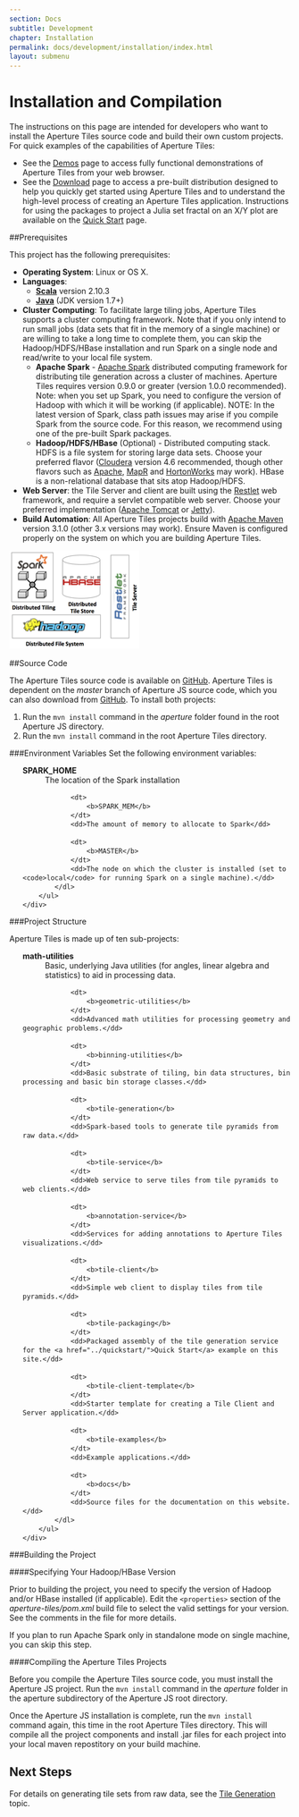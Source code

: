 ```yaml
---
section: Docs
subtitle: Development
chapter: Installation
permalink: docs/development/installation/index.html
layout: submenu
---
```


Installation and Compilation
============================

The instructions on this page are intended for developers who want to install the Aperture Tiles source code and build their own custom projects. For quick examples of the capabilities of Aperture Tiles:

- See the [Demos](../../../demos/) page to access fully functional demonstrations of Aperture Tiles from your web browser.
- See the [Download](../../../download) page to access a pre-built distribution designed to help you quickly get started using Aperture Tiles and to understand the high-level process of creating an Aperture Tiles application. Instructions for using the packages to project a Julia set fractal on an X/Y plot are available on the [Quick Start](../quickstart) page. 

##<a name="prerequisites"></a>Prerequisites

This project has the following prerequisites:

- **Operating System**: Linux or OS X.
- **Languages**:
	-   [**Scala**](http://www.scala-lang.org/) version 2.10.3
	-   [**Java**](http://www.java.com/) (JDK version 1.7+)
- **Cluster Computing**: To facilitate large tiling jobs, Aperture Tiles supports a cluster computing framework. Note that if you only intend to run small jobs (data sets that fit in the memory of a single machine) or are willing to take a long time to complete them, you can skip the Hadoop/HDFS/HBase installation and run Spark on a single node and read/write to your local file system.
	-   **Apache Spark** - [Apache Spark](http://spark.incubator.apache.org/) distributed computing framework for distributing tile generation across a cluster of machines.  Aperture Tiles requires version 0.9.0 or greater (version 1.0.0 recommended). Note: when you set up Spark, you need to configure the version of Hadoop with which it will be working (if applicable). NOTE: In the latest version of Spark, class path issues may arise if you compile Spark from the source code. For this reason, we recommend using one of the pre-built Spark packages.
	-   **Hadoop/HDFS/HBase** (Optional) - Distributed computing stack.  HDFS is a file system for storing large data sets. Choose your preferred flavor  ([Cloudera](http://www.cloudera.com/content/cloudera/en/products/cdh.html) version 4.6 recommended, though other flavors such as [Apache](http://hadoop.apache.org/docs/r1.2.1/index.html), [MapR](http://www.mapr.com/products/apache-hadoop) and [HortonWorks](http://hortonworks.com/) may work). HBase is a non-relational database that sits atop Hadoop/HDFS. 
-  **Web Server**: the Tile Server and client are built using the [Restlet](http://restlet.org/) web framework, and require a servlet compatible web server. Choose your preferred implementation ([Apache Tomcat](http://tomcat.apache.org/) or [Jetty](http://www.eclipse.org/jetty/)).
-   **Build Automation**: All Aperture Tiles projects build with [Apache Maven](http://maven.apache.org/) version 3.1.0 (other 3.x versions may work). Ensure Maven is configured properly on the system on which you are building Aperture Tiles.

<img src="../../../img/architecture.png" class="screenshot" alt="Aperture Tiles Architecture Diagram"/>

##<a name="source-code"></a>Source Code

The Aperture Tiles source code is available on [GitHub](https://github.com/oculusinfo/aperture-tiles). Aperture Tiles is dependent on the *master* branch of Aperture JS source code, which you can also download from [GitHub](https://github.com/oculusinfo/aperturejs/tree/master). To install both projects:

1. Run the `mvn install` command in the *aperture* folder found in the root Aperture JS directory.
2. Run the `mvn install` command in the root Aperture Tiles directory.

###<a name="environment-variables"></a>Environment Variables
Set the following environment variables:

<div class="details props">
	<div class="innerProps">
		<ul class="methodDetail" id="MethodDetail">
			<dl class="detailList params">
				<dt>
					<b>SPARK_HOME</b>
				</dt>
				<dd>The location of the Spark installation</dd>
				
				<dt>
					<b>SPARK_MEM</b>
				</dt>
				<dd>The amount of memory to allocate to Spark</dd>
				
				<dt>
					<b>MASTER</b>
				</dt>
				<dd>The node on which the cluster is installed (set to <code>local</code> for running Spark on a single machine).</dd>
			</dl>
		</ul>
	</div>
</div>

###<a name="project-structure"></a>Project Structure

Aperture Tiles is made up of ten sub-projects:

<div class="details props">
	<div class="innerProps">
		<ul class="methodDetail" id="MethodDetail">
			<dl class="detailList params">
				<dt>
					<b>math-utilities</b>
				</dt>
				<dd>Basic, underlying Java utilities (for angles, linear algebra and statistics) to aid in processing data.</dd>
				
				<dt>
					<b>geometric-utilities</b>
				</dt>
				<dd>Advanced math utilities for processing geometry and geographic problems.</dd>
				
				<dt>
					<b>binning-utilities</b>
				</dt>
				<dd>Basic substrate of tiling, bin data structures, bin processing and basic bin storage classes.</dd>
				
				<dt>
					<b>tile-generation</b>
				</dt>
				<dd>Spark-based tools to generate tile pyramids from raw data.</dd>
				
				<dt>
					<b>tile-service</b>
				</dt>
				<dd>Web service to serve tiles from tile pyramids to web clients.</dd>
				
				<dt>
					<b>annotation-service</b>
				</dt>
				<dd>Services for adding annotations to Aperture Tiles visualizations.</dd>
				
				<dt>
					<b>tile-client</b>
				</dt>
				<dd>Simple web client to display tiles from tile pyramids.</dd>
				
				<dt>
					<b>tile-packaging</b>
				</dt>
				<dd>Packaged assembly of the tile generation service for the <a href="../quickstart/">Quick Start</a> example on this site.</dd>
				
				<dt>
					<b>tile-client-template</b>
				</dt>
				<dd>Starter template for creating a Tile Client and Server application.</dd>
				
				<dt>
					<b>tile-examples</b>
				</dt>
				<dd>Example applications.</dd>
				
				<dt>
					<b>docs</b>
				</dt>
				<dd>Source files for the documentation on this website.</dd>		
			</dl>
		</ul>
	</div>
</div>
 
###<a name="building-project"></a>Building the Project

####<a name="hbase-version"></a>Specifying Your Hadoop/HBase Version

Prior to building the project, you need to specify the version of Hadoop and/or HBase installed (if applicable). Edit the `<properties>` section of the *aperture-tiles/pom.xml* build file to select the valid settings for your version. See the comments in the file for more details.
 
If you plan to run Apache Spark only in standalone mode on single machine, you can skip this step.

####<a name="compiling"></a>Compiling the Aperture Tiles Projects

Before you compile the Aperture Tiles source code, you must install the Aperture JS project. Run the `mvn install` command in the *aperture* folder in the aperture subdirectory of the Aperture JS root directory.

Once the Aperture JS installation is complete, run the `mvn install` command again, this time in the root Aperture Tiles directory. This will compile all the project components and install .jar files for each project into your local maven repostitory on your build machine.

## <a name="next-steps"></a>Next Steps

For details on generating tile sets from raw data, see the [Tile Generation](../generation) topic.